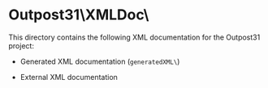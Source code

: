 ﻿# Outpost31\XMLDoc\

This directory contains the following XML documentation for the Outpost31 project:

- Generated XML documentation (`generatedXML\`)

- External XML documentation